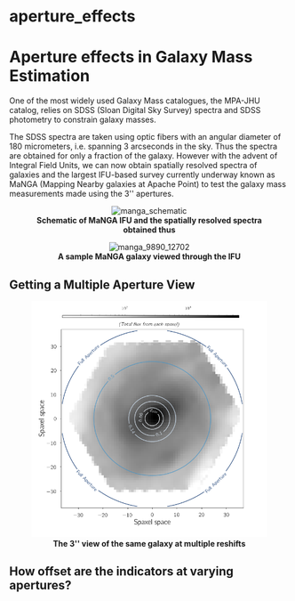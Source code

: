 # aperture_effects
<h1>Aperture effects in Galaxy Mass Estimation</h1>

One of the most widely used Galaxy Mass catalogues,
the MPA-JHU catalog, relies on SDSS (Sloan Digital Sky Survey)
spectra and SDSS photometry to constrain galaxy masses.

The SDSS spectra are taken using optic fibers with
an angular diameter of 180 micrometers, i.e. spanning 3 arcseconds
in the sky. Thus the spectra are obtained for only a fraction
of the galaxy. However with the advent of Integral Field Units,
we can now obtain spatially resolved spectra of galaxies and
the largest IFU-based survey currently underway known as
MaNGA (Mapping Nearby galaxies at Apache Point) to test the
galaxy mass measurements made using the 3'' apertures.

<figure>
    <center>
        <img src="images/manga_schematic.jpg"
			 alt="manga_schematic"
			 width = "200"/>
        <figcaption><b>Schematic of MaNGA IFU and the spatially
        resolved spectra obtained thus </b></figcaption>
    </center>
</figure>


<figure>
    <center>
        <img src="images/manga_9890_12702.png"
			 alt="manga_9890_12702"
			 style="width: 500px;"/>
        <figcaption> <b>A sample MaNGA galaxy viewed
         through the IFU </b></figcaption>
    </center>
</figure>

<h2> Getting a Multiple Aperture View </h2>

<figure>
    <center>
        <img src="images/gal_aperture_redshifts.png"
			 alt="gal_aperture_redshifts"
			 style="width: 500px;"/>
        <figcaption><b> The 3'' view of the same galaxy at
         multiple reshifts </b></figcaption>
    </center>
</figure>

<h2> How offset are the indicators at varying apertures? </h2>
